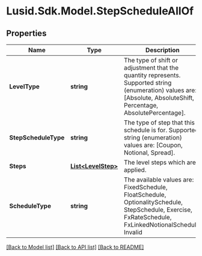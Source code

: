 # Lusid.Sdk.Model.StepScheduleAllOf

## Properties

Name | Type | Description | Notes
------------ | ------------- | ------------- | -------------
**LevelType** | **string** | The type of shift or adjustment that the quantity represents.    Supported string (enumeration) values are: [Absolute, AbsoluteShift, Percentage, AbsolutePercentage]. | 
**StepScheduleType** | **string** | The type of step that this schedule is for.  Supported string (enumeration) values are: [Coupon, Notional, Spread]. | 
**Steps** | [**List&lt;LevelStep&gt;**](LevelStep.md) | The level steps which are applied. | 
**ScheduleType** | **string** | The available values are: FixedSchedule, FloatSchedule, OptionalitySchedule, StepSchedule, Exercise, FxRateSchedule, FxLinkedNotionalSchedule, Invalid | 

[[Back to Model list]](../README.md#documentation-for-models) [[Back to API list]](../README.md#documentation-for-api-endpoints) [[Back to README]](../README.md)

